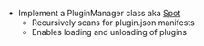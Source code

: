 * Implement a PluginManager class aka [Spot](https://anionu.com/spot)
	* Recursively scans for plugin.json manifests
	* Enables loading and unloading of plugins